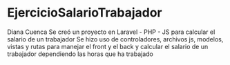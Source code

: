 # EjercicioSalarioTrabajador
Diana Cuenca
Se creó un proyecto en Laravel - PHP - JS para calcular el salario de un trabajador
Se hizo uso de controladores, archivos js, modelos, vistas y rutas para manejar el front y el back
y calcular el salario de un trabajador dependiendo las horas que ha trabajado
